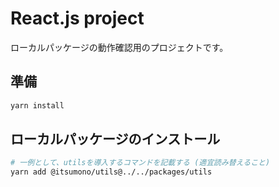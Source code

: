# React.js project

ローカルパッケージの動作確認用のプロジェクトです。


## 準備

```bash
yarn install
```


## ローカルパッケージのインストール

```bash
# 一例として、utilsを導入するコマンドを記載する (適宜読み替えること)
yarn add @itsumono/utils@../../packages/utils
```
